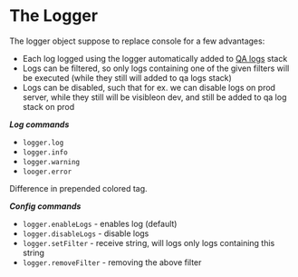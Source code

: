 # The Logger

The logger object suppose to replace console for a few advantages:

- Each log logged using the logger automatically added to [QA logs](https://github.com/ColorElephantHQ/liveright-frontend/blob/master/src/wiki/qa.md) stack
- Logs can be filtered, so only logs containing one of the given filters will be executed (while they still will added to qa logs stack)
- Logs can be disabled, such that for ex. we can disable logs on prod server, while they still will be visibleon dev, and still be added to qa log stack on prod

**_Log commands_**

- `logger.log`
- `logger.info`
- `logger.warning`
- `looger.error`

Difference in prepended colored tag.

**_Config commands_**

- `logger.enableLogs` - enables log (default)
- `logger.disableLogs` - disable logs
- `logger.setFilter` - receive string, will logs only logs containing this string
- `logger.removeFilter` - removing the above filter
